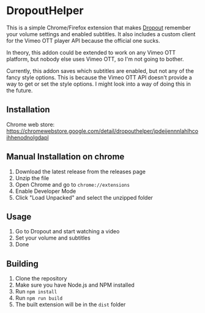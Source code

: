 # DropoutHelper
This is a simple Chrome/Firefox extension that makes [Dropout](https://dropout.tv) remember
your volume settings and enabled subtitles. It also includes a custom client for the 
Vimeo OTT player API because the official one sucks.

In theory, this addon could be extended to work on any Vimeo OTT platform, 
but nobody else uses Vimeo OTT, so I'm not going to bother.

Currently, this addon saves which subtitles are enabled, but not any of the fancy style options. 
This is because the Vimeo OTT API doesn't provide a way to get or set the style options. 
I might look into a way of doing this in the future.

## Installation

Chrome web store: https://chromewebstore.google.com/detail/dropouthelper/jpdeijennnlahlhcoihhenodnolgdapl

## Manual Installation on chrome
1. Download the latest release from the releases page
2. Unzip the file
3. Open Chrome and go to `chrome://extensions`
4. Enable Developer Mode
5. Click "Load Unpacked" and select the unzipped folder

## Usage
1. Go to Dropout and start watching a video
2. Set your volume and subtitles
3. Done

## Building
1. Clone the repository
2. Make sure you have Node.js and NPM installed
3. Run `npm install`
4. Run `npm run build`
5. The built extension will be in the `dist` folder
